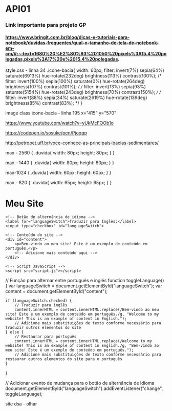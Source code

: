 # API01


### Link importante para projeto GP
#### https://www.bringit.com.br/blog/dicas-e-tutoriais-para-notebook/duvidas-frequentes/qual-o-tamanho-de-tela-de-notebook-em-cm/#:~:text=1680%20%E2%80%93%201050%20pixels%3A15.4%20polegadas,pixels%3A17%20e%2015.4%20polegadas.


style.css - linha 34
.icone-bacia{
    width: 60px;
    filter: invert(7%) sepia(64%) saturate(6913%) hue-rotate(232deg) brightness(113%) contrast(100%);
    /* filter: invert(100%) sepia(100%) saturate(0%) hue-rotate(264deg) brightness(107%) contrast(101%); */
    /* filter: invert(13%) sepia(93%) saturate(5154%) hue-rotate(243deg) brightness(70%) contrast(150%); */
    /* filter: invert(88%) sepia(34%) saturate(2619%) hue-rotate(139deg) brightness(85%) contrast(83%); */
}

image class icone-bacia - linha 195
 x="415" y="570"

 https://www.youtube.com/watch?v=yUkMcFOOb1o

 https://codepen.io/sosuke/pen/Pjoqqp

 http://petropet.uff.br/voce-conhece-as-principais-bacias-sedimentares/

max - 2560 {
.duvida{
        width: 80px;
        height: 80px;
    }
}

max - 1440 {
.duvida{
        width: 80px;
        height: 80px;
    }
}

max-1024 {
 .duvida{
        width: 60px;
        height: 60px;
    }
}

max - 820 {
.duvida{
        width: 65px;
        height: 65px;
    }
}

<script type="text/javascript" src="//translate.google.com/translate_a/element.js?cb=googleTranslateElementInit"></script>
<script type="text/javascript">
    function googleTranslateElementInit() {
        new google.translate.TranslateElement({
            pageLanguage: 'pt',
            includedLanguages: 'en',
            layout: google.translate.TranslateElement.InlineLayout.SIMPLE
        }, 'google_translate_element');
    }
</script>

<div id="google_translate_element"></div>

<script type="text/javascript" src="//translate.google.com/translate_a/element.js?cb=googleTranslateElementInit"></script>
<script type="text/javascript">
    function googleTranslateElementInit() {
        new google.translate.TranslateElement({
            pageLanguage: 'pt',
            includedLanguages: 'en',
            layout: google.translate.TranslateElement.InlineLayout.SIMPLE
        }, 'google_translate_element');
    }
</script>

<div id="google_translate_element"></div>

<!DOCTYPE html>
<html lang="pt">
<head>
    <meta charset="UTF-8">
    <meta name="viewport" content="width=device-width, initial-scale=1.0">
    <title>Tradutor de Idiomas</title>
</head>
<body>
    <h1>Meu Site</h1>
    
    <!-- Botão de alternância de idioma -->
    <label for="languageSwitch">Traduzir para Inglês:</label>
    <input type="checkbox" id="languageSwitch">

    <!-- Conteúdo do site -->
    <div id="content">
        <p>Bem-vindo ao meu site! Este é um exemplo de conteúdo em português.</p>
        <!-- Adicione mais conteúdo aqui -->
    </div>

    <!-- Script JavaScript -->
    <script src="script.js"></script>
</body>
</html>

// Função para alternar entre português e inglês
function toggleLanguage() {
    var languageSwitch = document.getElementById("languageSwitch");
    var content = document.getElementById("content");

    if (languageSwitch.checked) {
        // Traduzir para inglês
        content.innerHTML = content.innerHTML.replace(/Bem-vindo ao meu site! Este é um exemplo de conteúdo em português./g, "Welcome to my website! This is an example of content in English.");
        // Adicione mais substituições de texto conforme necessário para traduzir outros elementos do site
    } else {
        // Restaurar para português
        content.innerHTML = content.innerHTML.replace(/Welcome to my website! This is an example of content in English./g, "Bem-vindo ao meu site! Este é um exemplo de conteúdo em português.");
        // Adicione mais substituições de texto conforme necessário para restaurar outros elementos do site para o português
    }
}

// Adicionar evento de mudança para o botão de alternância de idioma
document.getElementById("languageSwitch").addEventListener("change", toggleLanguage);


site dsa - olhar

